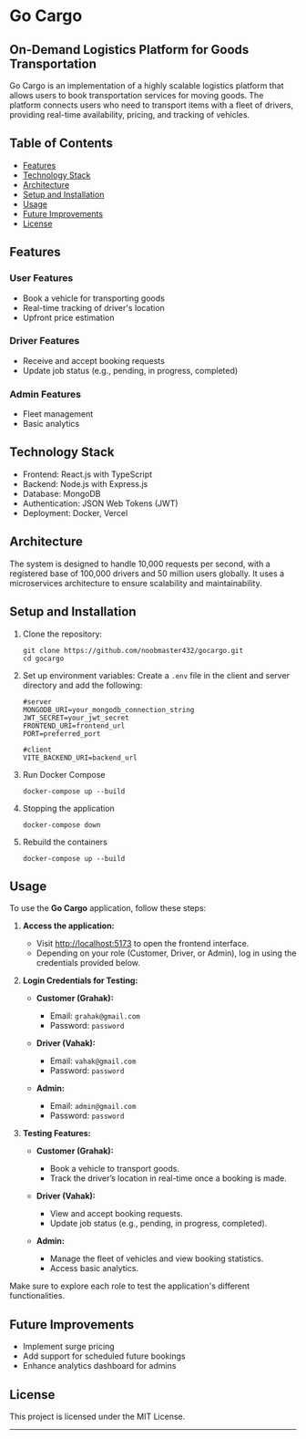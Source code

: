 # Go Cargo
## On-Demand Logistics Platform for Goods Transportation

Go Cargo is an implementation of a highly scalable logistics platform that allows users to book transportation services for moving goods. The platform connects users who need to transport items with a fleet of drivers, providing real-time availability, pricing, and tracking of vehicles.

## Table of Contents

- [Features](#features)
- [Technology Stack](#technology-stack)
- [Architecture](#architecture)
- [Setup and Installation](#setup-and-installation)
- [Usage](#usage)
- [Future Improvements](#future-improvements)
- [License](#license)

## Features

### User Features
- Book a vehicle for transporting goods
- Real-time tracking of driver's location
- Upfront price estimation

### Driver Features
- Receive and accept booking requests
- Update job status (e.g., pending, in progress, completed)

### Admin Features
- Fleet management
- Basic analytics

## Technology Stack

- Frontend: React.js with TypeScript
- Backend: Node.js with Express.js
- Database: MongoDB
- Authentication: JSON Web Tokens (JWT)
- Deployment: Docker, Vercel

## Architecture

The system is designed to handle 10,000 requests per second, with a registered base of 100,000 drivers and 50 million users globally. It uses a microservices architecture to ensure scalability and maintainability.

## Setup and Installation

1. Clone the repository:
   ```
   git clone https://github.com/noobmaster432/gocargo.git
   cd gocargo
   ```

2. Set up environment variables:
   Create a `.env` file in the client and server directory and add the following:
   ```
   #server
   MONGODB_URI=your_mongodb_connection_string
   JWT_SECRET=your_jwt_secret
   FRONTEND_URI=frontend_url
   PORT=preferred_port
   ```
   ```
   #client
   VITE_BACKEND_URI=backend_url
   ```

3. Run Docker Compose
   ```
   docker-compose up --build
   ```

4. Stopping the application
   ```
   docker-compose down
   ```

5. Rebuild the containers
   ```
   docker-compose up --build
   ```

## Usage

To use the **Go Cargo** application, follow these steps:

1. **Access the application:**
   - Visit [http://localhost:5173](http://localhost:5173) to open the frontend interface.
   - Depending on your role (Customer, Driver, or Admin), log in using the credentials provided below.

2. **Login Credentials for Testing:**

   - **Customer (Grahak):**
     - Email: `grahak@gmail.com`
     - Password: `password`
   
   - **Driver (Vahak):**
     - Email: `vahak@gmail.com`
     - Password: `password`
   
   - **Admin:**
     - Email: `admin@gmail.com`
     - Password: `password`

3. **Testing Features:**

   - **Customer (Grahak):**
     - Book a vehicle to transport goods.
     - Track the driver’s location in real-time once a booking is made.
   
   - **Driver (Vahak):**
     - View and accept booking requests.
     - Update job status (e.g., pending, in progress, completed).
   
   - **Admin:**
     - Manage the fleet of vehicles and view booking statistics.
     - Access basic analytics.

Make sure to explore each role to test the application's different functionalities.

## Future Improvements

- Implement surge pricing
- Add support for scheduled future bookings
- Enhance analytics dashboard for admins

## License

This project is licensed under the MIT License.

---
